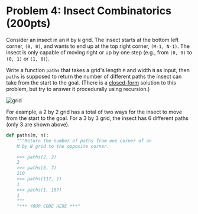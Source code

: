 # Problem 4: Insect Combinatorics (200pts)

Consider an insect in an `M` by `N` grid. The insect starts at the bottom left corner, `(0, 0)`, and wants to end up at the top right corner, `(M-1, N-1)`. The insect is only capable of moving right or up by one step (e.g., from `(0, 0)` to `(0, 1)` or `(1, 0)`).

Write a function `paths` that takes a grid's length `M` and width `N` as input, then `paths` is supposed to return the number of different paths the insect can take from the start to the goal. (There is a [closed-form](https://zhidao.baidu.com/question/215075856.html) solution to this problem, but try to answer it procedurally using recursion.)

![grid](https://sicp.pascal-lab.net/2024/labs/lab03/images/grid.jpg)

For example, a 2 by 2 grid has a total of two ways for the insect to move from the start to the goal. For a 3 by 3 grid, the insect has 6 different paths (only 3 are shown above).

```python
def paths(m, n):
    """Return the number of paths from one corner of an
    M by N grid to the opposite corner.

    >>> paths(2, 2)
    2
    >>> paths(5, 7)
    210
    >>> paths(117, 1)
    1
    >>> paths(1, 157)
    1
    """
    "*** YOUR CODE HERE ***"
```
